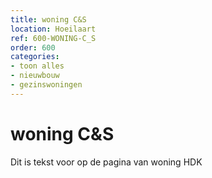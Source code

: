 ```yaml
---
title: woning C&S
location: Hoeilaart
ref: 600-WONING-C_S
order: 600
categories:
- toon alles
- nieuwbouw
- gezinswoningen
---
```

# woning C&S

Dit is tekst voor op de pagina van woning HDK